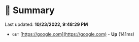 # 📖 Summary
Last updated: **10/23/2022, 9:48:29 PM**

- `GET` [https://google.com](https://google.com) - **Up** (141ms)
